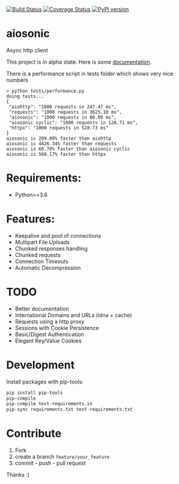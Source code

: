 
[![Build Status](https://travis-ci.org/sonic182/aiosonic.svg?branch=master)](https://travis-ci.org/sonic182/aiosonic)
[![Coverage Status](https://coveralls.io/repos/github/sonic182/aiosonic/badge.svg?branch=master)](https://coveralls.io/github/sonic182/aiosonic?branch=master)
[![PyPI version](https://badge.fury.io/py/aiosonic.svg)](https://badge.fury.io/py/aiosonic)
# aiosonic

Async http client

This project is in alpha state. Here is some [documentation](https://sonic182.github.io/aiosonic/html/index.html).

There is a performance script in tests folder which shows very nice numbers

```
» python tests/performance.py
doing tests...
{
 "aiohttp": "1000 requests in 247.47 ms",
 "requests": "1000 requests in 3625.10 ms",
 "aiosonic": "1000 requests in 80.09 ms",
 "aiosonic cyclic": "1000 requests in 128.71 ms",
 "httpx": "1000 requests in 528.73 ms"
}
aiosonic is 209.00% faster than aiohttp
aiosonic is 4426.34% faster than requests
aiosonic is 60.70% faster than aiosonic cyclic
aiosonic is 560.17% faster than httpx
```

# Requirements:

* Python>=3.6


# Features:

* Keepalive and pool of connections
* Multipart File Uploads
* Chunked responses handling
* Chunked requests
* Connection Timeouts
* Automatic Decompression

# TODO

* Better documentation
* International Domains and URLs (idna + cache)
* Requests using a http proxy
* Sessions with Cookie Persistence
* Basic/Digest Authentication
* Elegant Key/Value Cookies

# Development

Install packages with pip-tools:
```bash
pip install pip-tools
pip-compile
pip-compile test-requirements.in
pip-sync requirements.txt test-requirements.txt
```

# Contribute

1. Fork
2. create a branch `feature/your_feature`
3. commit - push - pull request

Thanks :)
